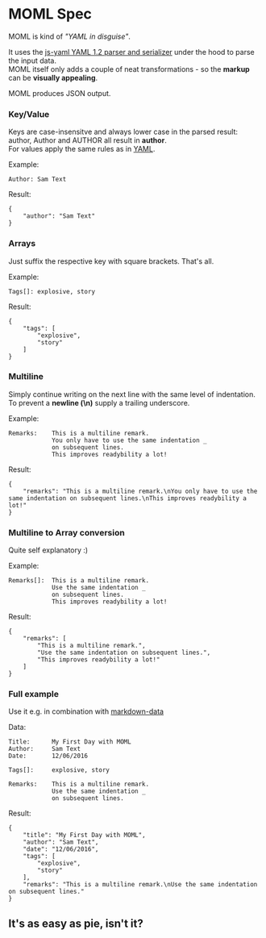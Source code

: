 
MOML Spec
=========

MOML is kind of *"YAML in disguise"*. 

It uses the [js-yaml YAML 1.2 parser and serializer](https://www.npmjs.com/package/js-yaml) under the hood to parse the input data.   
MOML itself only adds a couple of neat transformations - so the **markup** can be **visually appealing**.

MOML produces JSON output.


### Key/Value 

Keys are case-insensitve and always lower case in the parsed result: author, Author and AUTHOR all result in **author**.  
For values apply the same rules as in [YAML](http://www.yaml.org/spec/1.2/spec.html).

Example:
```
Author: Sam Text
```

Result:
```
{
    "author": "Sam Text"
}
```

### Arrays

Just suffix the respective key with square brackets. That's all.

Example:
```
Tags[]: explosive, story
```

Result:
```
{
    "tags": [
        "explosive", 
        "story"
    ]
}

```

### Multiline

Simply continue writing on the next line with the same level of indentation.  
To prevent a **newline (\n)** supply a trailing underscore.


Example:
```
Remarks:    This is a multiline remark.
            You only have to use the same indentation _
            on subsequent lines. 
            This improves readybility a lot!
```

Result:
```
{
    "remarks": "This is a multiline remark.\nYou only have to use the same indentation on subsequent lines.\nThis improves readybility a lot!"
}
```

### Multiline to Array conversion

Quite self explanatory :)


Example:
```
Remarks[]:  This is a multiline remark.
            Use the same indentation _
            on subsequent lines.
            This improves readybility a lot!
```

Result:
```
{
    "remarks": [
        "This is a multiline remark.",
        "Use the same indentation on subsequent lines.",
        "This improves readybility a lot!"
    ]
}

```

### Full example 

Use it e.g. in combination with [markdown-data](https://www.npmjs.com/package/markdown-data)


Data:
```
Title:      My First Day with MOML
Author:     Sam Text
Date:       12/06/2016

Tags[]:     explosive, story

Remarks:    This is a multiline remark.
            Use the same indentation _
            on subsequent lines. 
```

Result:
```
{
    "title": "My First Day with MOML",
    "author": "Sam Text",
    "date": "12/06/2016",
    "tags": [
        "explosive", 
        "story"
    ],
    "remarks": "This is a multiline remark.\nUse the same indentation on subsequent lines."
}
```

It's as easy as pie, isn't it?
------------------------------
